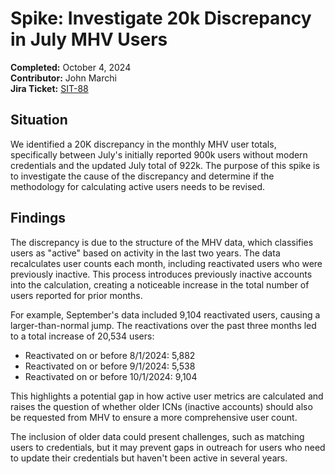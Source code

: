 # Spike: Investigate 20k Discrepancy in July MHV Users  
**Completed:** October 4, 2024  
**Contributor:** John Marchi  
**Jira Ticket:** [SIT-88](https://jira.devops.va.gov/browse/SIT-88)

## Situation  
We identified a 20K discrepancy in the monthly MHV user totals, specifically between July's initially reported 900k users without modern credentials and the updated July total of 922k. The purpose of this spike is to investigate the cause of the discrepancy and determine if the methodology for calculating active users needs to be revised. 

## Findings  
The discrepancy is due to the structure of the MHV data, which classifies users as "active" based on activity in the last two years. The data recalculates user counts each month, including reactivated users who were previously inactive. This process introduces previously inactive accounts into the calculation, creating a noticeable increase in the total number of users reported for prior months.  

For example, September's data included 9,104 reactivated users, causing a larger-than-normal jump. The reactivations over the past three months led to a total increase of 20,534 users:

- Reactivated on or before 8/1/2024: 5,882  
- Reactivated on or before 9/1/2024: 5,538  
- Reactivated on or before 10/1/2024: 9,104  

This highlights a potential gap in how active user metrics are calculated and raises the question of whether older ICNs (inactive accounts) should also be requested from MHV to ensure a more comprehensive user count.

The inclusion of older data could present challenges, such as matching users to credentials, but it may prevent gaps in outreach for users who need to update their credentials but haven't been active in several years.
